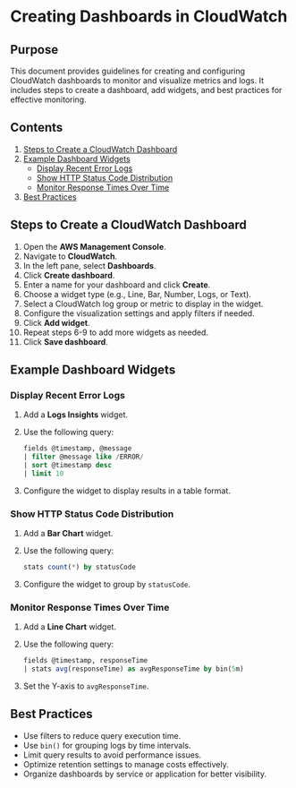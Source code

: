 # Creating Dashboards in CloudWatch

## Purpose

This document provides guidelines for creating and configuring CloudWatch dashboards to monitor and visualize metrics and logs. It includes steps to create a dashboard, add widgets, and best practices for effective monitoring.

## Contents

1. [Steps to Create a CloudWatch Dashboard](#steps-to-create-a-cloudwatch-dashboard)
2. [Example Dashboard Widgets](#example-dashboard-widgets)
   - [Display Recent Error Logs](#display-recent-error-logs)
   - [Show HTTP Status Code Distribution](#show-http-status-code-distribution)
   - [Monitor Response Times Over Time](#monitor-response-times-over-time)
3. [Best Practices](#best-practices)

## Steps to Create a CloudWatch Dashboard

1. Open the **AWS Management Console**.
2. Navigate to **CloudWatch**.
3. In the left pane, select **Dashboards**.
4. Click **Create dashboard**.
5. Enter a name for your dashboard and click **Create**.
6. Choose a widget type (e.g., Line, Bar, Number, Logs, or Text).
7. Select a CloudWatch log group or metric to display in the widget.
8. Configure the visualization settings and apply filters if needed.
9. Click **Add widget**.
10. Repeat steps 6-9 to add more widgets as needed.
11. Click **Save dashboard**.

## Example Dashboard Widgets

### Display Recent Error Logs

1. Add a **Logs Insights** widget.
2. Use the following query:

    ```sql
    fields @timestamp, @message
    | filter @message like /ERROR/
    | sort @timestamp desc
    | limit 10
    ```

3. Configure the widget to display results in a table format.

### Show HTTP Status Code Distribution

1. Add a **Bar Chart** widget.
2. Use the following query:

    ```sql
    stats count(*) by statusCode
    ```

3. Configure the widget to group by `statusCode`.

### Monitor Response Times Over Time

1. Add a **Line Chart** widget.
2. Use the following query:

    ```sql
    fields @timestamp, responseTime
    | stats avg(responseTime) as avgResponseTime by bin(5m)
    ```

3. Set the Y-axis to `avgResponseTime`.

## Best Practices

- Use filters to reduce query execution time.
- Use `bin()` for grouping logs by time intervals.
- Limit query results to avoid performance issues.
- Optimize retention settings to manage costs effectively.
- Organize dashboards by service or application for better visibility.
